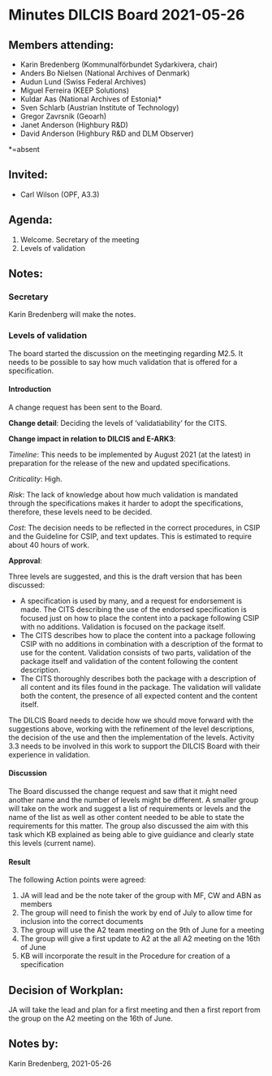 # **Minutes DILCIS Board 2021-05-26**


## **Members attending:**



*   Karin Bredenberg (Kommunalförbundet Sydarkivera, chair)
*   Anders Bo Nielsen (National Archives of Denmark) 
*   Audun Lund (Swiss Federal Archives)
*   Miguel Ferreira (KEEP Solutions)
*   Kuldar Aas (National Archives of Estonia)*
*   Sven Schlarb (Austrian Institute of Technology)
*   Gregor Zavrsnik (Geoarh)
*   Janet Anderson (Highbury R&D)
*   David Anderson (Highbury R&D and DLM Observer)

*=absent 


## **Invited:**



*   Carl Wilson (OPF, A3.3)


## **Agenda:**



1. Welcome. Secretary of the meeting
2. Levels of validation


## **Notes:**


### Secretary

Karin Bredenberg will make the notes.


### Levels of validation

The board started the discussion on the meetinging regarding M2.5. It needs to be possible to say how much validation that is offered for a specification.


#### Introduction

A change request has been sent to the Board.

**Change detail**: Deciding the levels of ‘validatiability’ for the CITS.

**Change impact in relation to DILCIS and E-ARK3**:

_Timeline_: This needs to be implemented by August 2021 (at the latest) in preparation for the release of the new and updated specifications.

_Criticality_: High.

_Risk_: The lack of knowledge about how much validation is mandated through the specifications makes it harder to adopt the specifications, therefore, these levels need to be decided.

_Cost_: The decision needs to be reflected in the correct procedures, in CSIP and the Guideline for CSIP, and text updates. This is estimated to require about 40 hours of work.

**Approval**:

Three levels are suggested, and this is the draft version that has been discussed:



*   A specification is used by many, and a request for endorsement is made. The CITS describing the use of the endorsed specification is focused just on how to place the content into a package following CSIP with no additions. Validation is focused on the package itself.
*   The CITS describes how to place the content into a package following CSIP with no additions in combination with a description of the format to use for the content. Validation consists of two parts, validation of the package itself and validation of the content following the content description.
*   The CITS thoroughly describes both the package with a description of all content and its files found in the package. The validation will validate both the content, the presence of all expected content and the content itself. 

The DILCIS Board needs to decide how we should move forward with the suggestions above, working with the refinement of the level descriptions, the decision of the use and then the implementation of the levels. Activity 3.3 needs to be involved in this work to support the DILCIS Board with their experience in validation.


#### Discussion

The Board discussed the change request and saw that it might need another name and the number of levels might be different. A smaller group will take on the work and suggest a list of requirements or levels and the name of the list as well as other content needed to be able to state the requirements for this matter. The group also discussed the aim with this task which KB explained as being able to give guidiance and clearly state this levels (current name).

#### Result

The following Action points were agreed:


1. JA will lead and be the note taker of the group with MF, CW and ABN as members
2. The group will need to finish the work by end of July to allow time for inclusion into the correct documents
3. The group will use the A2 team meeting on the 9th of June for a meeting
4. The group will give a first update to A2 at the all A2 meeting on the 16th of June
5. KB will incorporate the result in the Procedure for creation of a specification


## **Decision of Workplan:**

JA will take the lead and plan for a first meeting and then a first report from the group on the A2 meeting on the 16th of June.


## **Notes by:**

Karin Bredenberg, 2021-05-26
